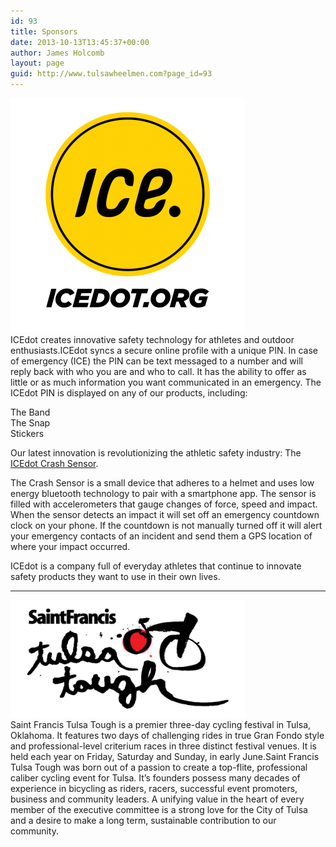 ```yaml
---
id: 93
title: Sponsors
date: 2013-10-13T13:45:37+00:00
author: James Holcomb
layout: page
guid: http://www.tulsawheelmen.com?page_id=93
---
```

<div class="col-xs-3">
  <a href="http://www.icedot.org"><img class="img-responsive" alt="ICEDot" src="/wp-content/uploads/2014/01/icedot.png" /></a>
</div>

<div class="col-xs-9">
  ICEdot creates innovative safety technology for athletes and outdoor enthusiasts.ICEdot syncs a secure online profile with a unique PIN. In case of emergency (ICE) the PIN can be text messaged to a number and will reply back with who you are and who to call. It has the ability to offer as little or as much information you want communicated in an emergency. The ICEdot PIN is displayed on any of our products, including:</p> 
  
  <p>
    The Band<br /> The Snap<br /> Stickers
  </p>
  
  <p>
    Our latest innovation is revolutionizing the athletic safety industry: The <a title="ICE Dot Crash Sensor" href="https://icedot.org/products/41-Crash-Sensor" target="_blank">ICEdot Crash Sensor</a>.
  </p>
  
  <p>
    The Crash Sensor is a small device that adheres to a helmet and uses low energy bluetooth technology to pair with a smartphone app. The sensor is filled with accelerometers that gauge changes of force, speed and impact. When the sensor detects an impact it will set off an emergency countdown clock on your phone. If the countdown is not manually turned off it will alert your emergency contacts of an incident and send them a GPS location of where your impact occurred.
  </p>
  
  <p>
    ICEdot is a company full of everyday athletes that continue to innovate safety products they want to use in their own lives.
  </p>
</div>



* * *

<div class="col-xs-3">
  <a href="http://www.tulsatough.com"><img class="aligncenter size-full wp-image-107" alt="Tulsa Tough" src="/wp-content/uploads/2014/01/Tulsa-Tough.jpg" width="375" height="188" /></a>
</div>

<div class="col-xs-9">
  Saint Francis Tulsa Tough is a premier three-day cycling festival in Tulsa, Oklahoma. It features two days of challenging rides in true Gran Fondo style and professional-level criterium races in three distinct festival venues. It is held each year on Friday, Saturday and Sunday, in early June.Saint Francis Tulsa Tough was born out of a passion to create a top-flite, professional caliber cycling event for Tulsa. It’s founders possess many decades of experience in bicycling as riders, racers, successful event promoters, business and community leaders. A unifying value in the heart of every member of the executive committee is a strong love for the City of Tulsa and a desire to make a long term, sustainable contribution to our community.
</div>